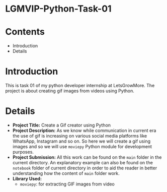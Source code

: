 # LGMVIP-Python-Task-01
# Contents
  + Introduction
  + Details
# Introduction 
This is task 01 of my python developer internship at LetsGrowMore.
The project is about creating gif images from videos using Python.
# Details
+ **Project Title:** Create a Gif creator using Python
+ **Project Description:** As we know while communication in current era
  the use of gif is increasing on various social media platforms like WhatsApp,
  Instagram and so on. So here we will create a gif using images and so we will use
  `moviepy` Python module for development purposes.
+ **Project Submission:** All this work can be found on the `main` folder in the current
  directory. An explanatory example can also be found on the `notebook` folder of current
  directory in order to aid the reader in better understanding how the content of `main`
  folder work.
+ **Library Used:**
    + `moviepy`: for extracting GIF images from video
